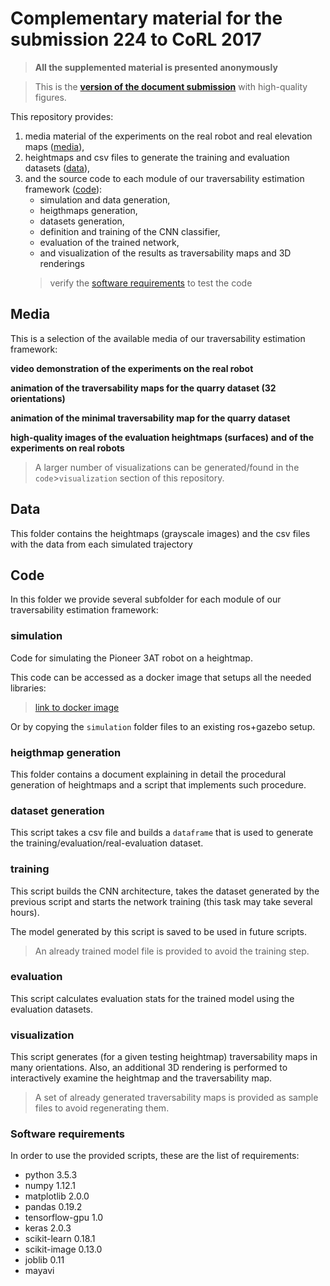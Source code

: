 # Complementary material for the submission 224 to CoRL 2017

> **All the supplemented material is presented anonymously**


> This is the **[version of the document submission](submission/submission_224.pdf)** with high-quality figures.

This repository provides: 
1. media material of the experiments on the real robot and real elevation maps ([media](#media)),
2. heightmaps and csv files to generate the training and evaluation datasets ([data](#mata)), 
3. and the source code to each module of our traversability estimation framework ([code](#code)):
   * simulation and data generation,
   * heigthmaps generation, 
   * datasets generation, 
   * definition and training of the CNN classifier,
   * evaluation of the trained network, 
   * and visualization of the results as traversability maps and 3D renderings 
   > verify the [software requirements](#software-requirements) to test the code

## Media

This is a selection of the available media of our traversability estimation framework: 

**video demonstration of the experiments on the real robot**


**animation of the traversability maps for the quarry dataset (32 orientations)**

**animation of the minimal traversability map for the quarry dataset**

**high-quality images of the evaluation heightmaps (surfaces) and of the experiments on real robots**


> A larger number of visualizations can be generated/found in the `code`>`visualization` section of this repository.

## Data

This folder contains the heightmaps (grayscale images) and the csv files with the data from each simulated trajectory


## Code

In this folder we provide several subfolder for each module of our traversability estimation framework:

### simulation

Code for simulating the Pioneer 3AT robot on a heightmap. 

This code can be accessed as a docker image that setups all the needed libraries:

> [link to docker image](link)

Or by copying the `simulation` folder files to an existing ros+gazebo setup.

### heigthmap generation

This folder contains a document explaining in detail the procedural generation of heightmaps and a script that implements such procedure.

### dataset generation

This script takes a csv file and builds a `dataframe` that is used to generate the training/evaluation/real-evaluation dataset.

### training

This script builds the CNN architecture, takes the dataset generated by the previous script and starts the network training (this task may take several hours).

The model generated by this script is saved to be used in future scripts.

> An already trained model file is provided to avoid the training step.

### evaluation

This script calculates evaluation stats for the trained model using the evaluation datasets.

### visualization

This script generates (for a given testing heightmap) traversability maps in many orientations. Also, an additional 3D rendering is performed to interactively examine the heightmap and the traversability map.

> A set of already generated traversability maps is provided as sample files to avoid regenerating them.


### Software requirements

In order to use the provided scripts, these are the list of requirements:

  * python 3.5.3
  * numpy 1.12.1
  * matplotlib 2.0.0
  * pandas 0.19.2
  * tensorflow-gpu 1.0
  * keras 2.0.3
  * scikit-learn 0.18.1
  * scikit-image 0.13.0
  * joblib 0.11
  * mayavi
